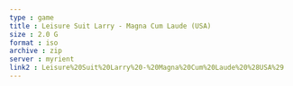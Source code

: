 ```yaml
---
type : game
title : Leisure Suit Larry - Magna Cum Laude (USA)
size : 2.0 G
format : iso
archive : zip
server : myrient
link2 : Leisure%20Suit%20Larry%20-%20Magna%20Cum%20Laude%20%28USA%29
---
```

